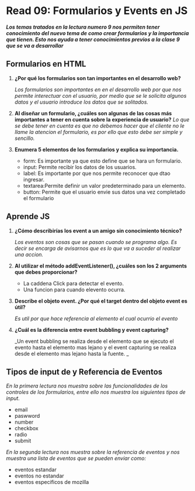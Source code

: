 # Read 09: Formularios y Events en JS
***Los temas tratados en la lectura numero 9 nos permiten tener conocimiento del nuevo tema de como crear formularios y la importancia que tienen. Esto nos ayuda  a tener conocimientos previos a la clase 9 que se va a desarrollar***

## **Formularios en HTML**
1. **¿Por qué los formularios son tan importantes en el desarrollo web?**

    _Los formularios son importantes en en el desarrollo web por que nos permite interectuar con el usuario, por medio que se le solicita algunos datos y el usuario introduce los datos que se solitados._

2. **Al diseñar un formulario, ¿cuáles son algunas de las cosas más importantes a tener en cuenta sobre la experiencia de usuario?**
    _Lo que se debe tener en cuenta es que no debemos hacer que el cliente no le llame la atencion el formulario, es por ello que esto debe ser simple y sencillo._

3. **Enumera 5 elementos de los formularios y explica su importancia.**
    + form: Es importante ya que esto define que se hara un formulario.
    + input: Permite recibir los datos de los usuarios.
    + label: Es importante por que nos permite reconocer que dtao ingresar.
    + textarea:Permite definir un valor predeterminado para un elemento.
    + button: Permite que el usuario envie sus datos una vez completado el formulario

## **Aprende JS**
1. **¿Cómo describirías los event a un amigo sin conocimiento técnico?**

    _Los eventos son cosas que se pasan cuando se programa algo. Es decir se encarga de avisarnos que es lo que va a suceder al realizar una accion._

2. **Al utilizar el método addEventListener(), ¿cuáles son los 2 arguments que debes proporcionar?**

    + La caddena Click para detectar el evento.
    + Una funcion para cuando elevento ocurra.
  
3. **Describe el objeto event. ¿Por qué el target dentro del objeto event es útil?**

    _Es util por que hace referencia al elemento el cual ocurrio el evento_
    
4. **¿Cuál es la diferencia entre event bubbling y event capturing?**

    _Un event bubbling se realiza desde el elemento que se ejecuto el evento hasta el elemento mas lejano y el event capturing se realiza desde el elemento mas lejano hasta la fuente.   _
     
## **Tipos de input de  y Referencia de Eventos**
_En la primera lectura nos muestra sobre las funcionalidades de los controles de los formularios, entre ello nos muestra los siguientes tipos de input._
+ email
+ paswword
+ number
+ checkbox
+ radio
+ submit

_En la segunda lectura nos muestra sobre la referencia de eventos y nos muestra una lista de eventos que se pueden enviar como:_
+ eventos estandar
+ eventos no estandar
+ eventos especificos de mozilla


